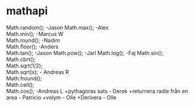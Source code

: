 # mathapi


Math.random(); -Jason
Math.max(); -Alex  
Math.min(); -Marcus W    
Math.round(); -Nadim  
Math.floor(); -Anders  
Math.tan();  -Jason
Math.pow(); -Jarl 
Math.log();  -Faj
Math.sin();  
Math.cbrt();  
Math.sqrt(1/2);  
Math.sqrt(x); - Andreas R  
Math.fround();  
Math.ceil();  
Math.cos(); -Andreas L 
+pythagoras sats - Derek
+returnera radie från en area - Patricio
+volym - Olle
+Derivera - Olle
